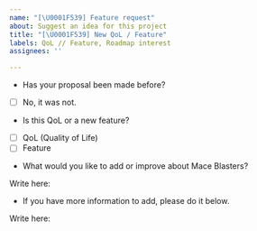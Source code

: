 ```yaml
---
name: "[\U0001F539] Feature request"
about: Suggest an idea for this project
title: "[\U0001F539] New QoL / Feature"
labels: QoL // Feature, Roadmap interest
assignees: ''

---
```


- Has your proposal been made before?
 - [ ] No, it was not.

- Is this QoL or a new feature?
 - [ ] QoL (Quality of Life)
 - [ ] Feature

- What would you like to add or improve about Mace Blasters?

Write here:

- If you have more information to add, please do it below.

Write here:
